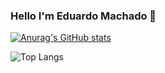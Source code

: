 ### Hello I'm Eduardo Machado 👋

[![Anurag's GitHub stats](https://github-readme-stats.vercel.app/apieamachadoo=anuraghazra)](https://github.com/anuraghazra/github-readme-stats)

![Top Langs](https://github-readme-stats.vercel.app/api/top-langs/eamachadoo=anuraghazra&layout=compact)

